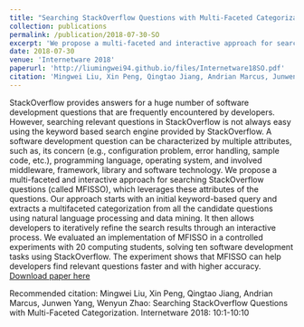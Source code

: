 ```yaml
---
title: "Searching StackOverflow Questions with Multi-Faceted Categorization"
collection: publications
permalink: /publication/2018-07-30-SO
excerpt: 'We propose a multi-faceted and interactive approach for searching StackOverflow questions (called MFISSO), which leverages these attributes of the questions.'
date: 2018-07-30
venue: 'Internetware 2018'
paperurl: 'http://liumingwei94.github.io/files/Internetware18SO.pdf'
citation: 'Mingwei Liu, Xin Peng, Qingtao Jiang, Andrian Marcus, Junwen Yang, Wenyun Zhao: Searching StackOverflow Questions with Multi-Faceted Categorization. Internetware 2018: 10:1-10:10'
---
```


StackOverflow provides answers for a huge number of software development questions that are frequently encountered by developers. However, searching relevant questions in StackOverflow is not always easy using the keyword based search engine provided by StackOverflow. A software development question can be characterized by multiple attributes, such as, its concern (e.g., configuration problem, error handling, sample code, etc.), programming language, operating system, and involved middleware, framework, library and software technology. We propose a multi-faceted and interactive approach for searching StackOverflow questions (called MFISSO), which leverages these attributes of the questions. Our approach starts with an initial keyword-based query and extracts a multifaceted categorization from all the candidate questions using natural language processing and data mining. It then allows developers to iteratively refine the search results through an interactive process. We evaluated an implementation of MFISSO in a controlled experiments with 20 computing students, solving ten software development tasks using StackOverflow. The experiment shows that MFISSO can help developers find relevant questions faster and with higher accuracy.
[Download paper here](http://liumingwei94.github.io/files/Internetware18SO.pdf)

Recommended citation: Mingwei Liu, Xin Peng, Qingtao Jiang, Andrian Marcus, Junwen Yang, Wenyun Zhao: Searching StackOverflow Questions with Multi-Faceted Categorization. Internetware 2018: 10:1-10:10
